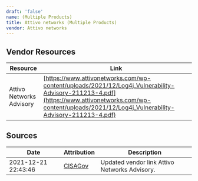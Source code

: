 ```yaml
---
draft: 'false'
name: (Multiple Products)
title: Attivo networks (Multiple Products)
vendor: Attivo networks
---
```


## Vendor Resources
| Resource | Link |
| --- | --- |
| Attivo Networks Advisory | [https://www.attivonetworks.com/wp-content/uploads/2021/12/Log4j_Vulnerability-Advisory-211213-4.pdf](https://www.attivonetworks.com/wp-content/uploads/2021/12/Log4j_Vulnerability-Advisory-211213-4.pdf) |



## Sources
| Date | Attribution | Description |
| --- | --- | --- |
| 2021-12-21 22:43:46 | [CISAGov](https://raw.githubusercontent.com/cisagov/log4j-affected-db/develop/README.md) | Updated vendor link Attivo Networks Advisory.  |
